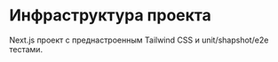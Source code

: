 # Инфраструктура проекта

Next.js проект с преднастроенным Tailwind CSS и unit/shapshot/e2e тестами.